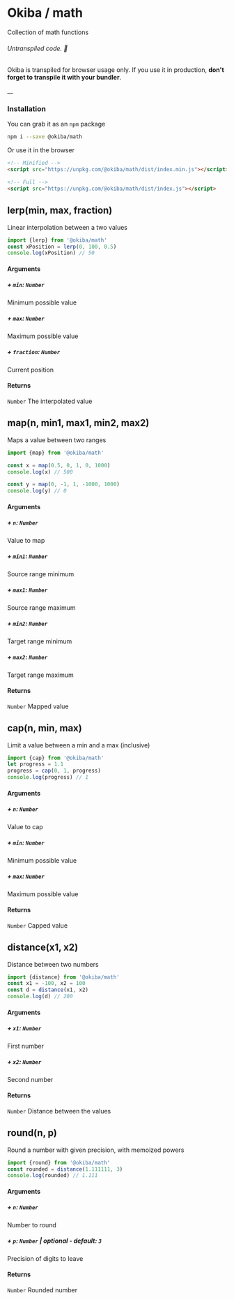 

# Okiba / math
Collection of math functions


###### Untranspiled code. 🛑

Okiba is transpiled for browser usage only. If you use it in production, **don't forget to transpile it with your bundler**.

__



### Installation

You can grab it as an `npm` package
```bash
npm i --save @okiba/math
```

Or use it in the browser
```html
<!-- Minified -->
<script src="https://unpkg.com/@okiba/math/dist/index.min.js"></script>

<!-- Full -->
<script src="https://unpkg.com/@okiba/math/dist/index.js"></script>
```




## lerp(min, max, fraction)


Linear interpolation between a two values






```javascript
import {lerp} from '@okiba/math'
const xPosition = lerp(0, 100, 0.5)
console.log(xPosition) // 50
```




#### Arguments


##### + `min`: `Number`

Minimum possible value


##### + `max`: `Number`

Maximum possible value


##### + `fraction`: `Number`

Current position





#### Returns

`Number` The interpolated value
## map(n, min1, max1, min2, max2)


Maps a value between two ranges






```javascript
import {map} from '@okiba/math'

const x = map(0.5, 0, 1, 0, 1000)
console.log(x) // 500

const y = map(0, -1, 1, -1000, 1000)
console.log(y) // 0
```




#### Arguments


##### + `n`: `Number`

Value to map


##### + `min1`: `Number`

Source range minimum


##### + `max1`: `Number`

Source range maximum


##### + `min2`: `Number`

Target range minimum


##### + `max2`: `Number`

Target range maximum





#### Returns

`Number` Mapped value
## cap(n, min, max)


Limit a value between a min and a max (inclusive)






```javascript
import {cap} from '@okiba/math'
let progress = 1.1
progress = cap(0, 1, progress)
console.log(progress) // 1
```




#### Arguments


##### + `n`: `Number`

Value to cap


##### + `min`: `Number`

Minimum possible value


##### + `max`: `Number`

Maximum possible value





#### Returns

`Number` Capped value
## distance(x1, x2)


Distance between two numbers






```javascript
import {distance} from '@okiba/math'
const x1 = -100, x2 = 100
const d = distance(x1, x2)
console.log(d) // 200
```




#### Arguments


##### + `x1`: `Number`

First number


##### + `x2`: `Number`

Second number





#### Returns

`Number` Distance between the values
## round(n, p)


Round a number with given precision, with memoized powers






```javascript
import {round} from '@okiba/math'
const rounded = distance(1.111111, 3)
console.log(rounded) // 1.111
```




#### Arguments


##### + `n`: `Number`

Number to round


##### + `p`: `Number` | _optional_ - _default_: `3`

Precision of digits to leave





#### Returns

`Number` Rounded number